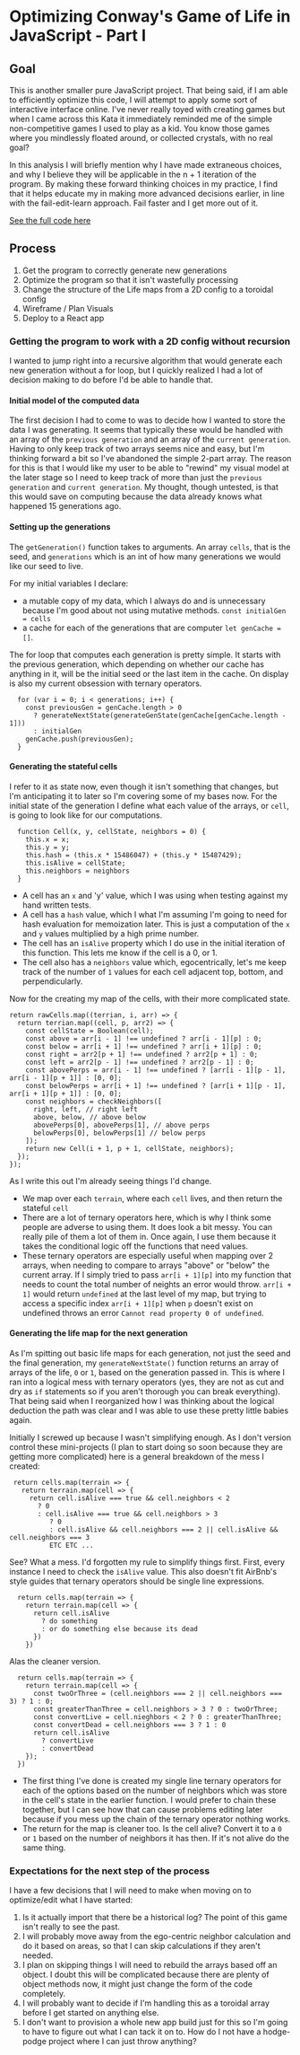 # Optimizing Conway's Game of Life in JavaScript - Part I

## Goal
This is another smaller pure JavaScript project. That being said, if I am able to efficiently optimize this code, I will attempt to apply some sort of interactive interface online. I've never really toyed with creating games but when I came across this Kata it immediately reminded me of the simple non-competitive games I used to play as a kid. You know those games where you mindlessly floated around, or collected crystals, with no real goal?

In this analysis I will briefly mention why I have made extraneous choices, and why I believe they will be applicable in the n + 1 iteration of the program. By making these forward thinking choices in my practice, I find that it helps educate my in making more advanced decisions earlier, in line with the fail-edit-learn approach. Fail faster and I get more out of it.

[See the full code here](https://gist.github.com/misterussell/51f7ef8fccecd380de3b9ba07c702260)

## Process
1. Get the program to correctly generate new generations
2. Optimize the program so that it isn't wastefully processing
3. Change the structure of the Life maps from a 2D config to a toroidal config
4. Wireframe / Plan Visuals
5. Deploy to a React app

### Getting the program to work with a 2D config without recursion
I wanted to jump right into a recursive algorithm that would generate each new generation without a for loop, but I quickly realized I had a lot of decision making to do before I'd be able to handle that.

#### Initial model of the computed data
The first decision I had to come to was to decide how I wanted to store the data I was generating. It seems that typically these would be handled with an array of the `previous generation` and an array of the `current generation`. Having to only keep track of two arrays seems nice and easy, but I'm thinking forward a bit so I've abandoned the simple 2-part array. The reason for this is that I would like my user to be able to "rewind" my visual model at the later stage so I need to keep track of more than just the `previous generation` and `current generation`. My thought, though untested, is that this would save on computing because the data already knows what happened 15 generations ago.


#### Setting up the generations
The `getGeneration()` function takes to arguments. An array `cells`, that is the seed, and `generations` which is an int of how many generations we would like our seed to live.

For my initial variables I declare:
- a mutable copy of my data, which I always do and is unnecessary because I'm good about not using mutative methods. `const initialGen = cells`
- a cache for each of the generations that are computer `let genCache = []`.

The for loop that computes each generation is pretty simple. It starts with the previous generation, which depending on whether our cache has anything in it, will be the initial seed or the last item in the cache. On display is also my current obsession with ternary operators.
```
  for (var i = 0; i < generations; i++) {
    const previousGen = genCache.length > 0
      ? generateNextState(generateGenState(genCache[genCache.length - 1]))
      : initialGen
    genCache.push(previousGen);
  }
```

#### Generating the stateful cells
I refer to it as state now, even though it isn't something that changes, but I'm anticipating it to later so I'm covering some of my bases now. For the initial state of the generation I define what each value of the arrays, or `cell`, is going to look like for our computations.
```
  function Cell(x, y, cellState, neighbors = 0) {
    this.x = x;
    this.y = y;
    this.hash = (this.x * 15486047) + (this.y * 15487429);
    this.isAlive = cellState;
    this.neighbors = neighbors
  }
```
- A cell has an `x` and 'y' value, which I was using when testing against my hand written tests.
- A cell has a `hash` value, which I what I'm assuming I'm going to need for hash evaluation for memoization later. This is just a computation of the `x` and `y` values multiplied by a high prime number.
- The cell has an `isAlive` property which I do use in the initial iteration of this function. This lets me know if the cell is a 0, or 1.
- The cell also has a `neighbors` value which, egocentrically, let's me keep track of the number of `1` values for each cell adjacent top, bottom, and perpendicularly.  

Now for the creating my map of the cells, with their more complicated state.
```
return rawCells.map((terrian, i, arr) => {
  return terrian.map((cell, p, arr2) => {
    const cellState = Boolean(cell);
    const above = arr[i - 1] !== undefined ? arr[i - 1][p] : 0;
    const below = arr[i + 1] !== undefined ? arr[i + 1][p] : 0;
    const right = arr2[p + 1] !== undefined ? arr2[p + 1] : 0;
    const left = arr2[p - 1] !== undefined ? arr2[p - 1] : 0;
    const abovePerps = arr[i - 1] !== undefined ? [arr[i - 1][p - 1], arr[i - 1][p + 1]] : [0, 0];
    const belowPerps = arr[i + 1] !== undefined ? [arr[i + 1][p - 1], arr[i + 1][p + 1]] : [0, 0];
    const neighbors = checkNeighbors([
      right, left, // right left
      above, below, // above below
      abovePerps[0], abovePerps[1], // above perps
      belowPerps[0], belowPerps[1] // below perps
    ]);
    return new Cell(i + 1, p + 1, cellState, neighbors);
  });
});
```
As I write this out I'm already seeing things I'd change.
- We map over each `terrain`, where each `cell` lives, and then return the stateful `cell`
- There are a lot of ternary operators here, which is why I think some people are adverse to using them. It does look a bit messy. You can really pile of them a lot of them in. Once again, I use them because it takes the conditional logic off the functions that need values.
- These ternary operators are especially useful when mapping over 2 arrays, when needing to compare to arrays "above" or "below" the current array. If I simply tried to pass `arr[i + 1][p]` into my function that needs to count the total number of neights an error would throw. `arr[i + 1]` would return `undefined` at the last level of my map, but trying to access a specific index `arr[i + 1][p]` when `p` doesn't exist on undefined throws an error `Cannot read property 0 of undefined`.

#### Generating the life map for the next generation
As I'm spitting out basic life maps for each generation, not just the seed and the final generation, my `generateNextState()` function returns an array of arrays of the life, `0` or `1`, based on the generation passed in. This is where I ran into a logical mess with ternary operators (yes, they are not as cut and dry as `if` statements so if you aren't thorough you can break everything). That being said when I reorganized how I was thinking about the logical deduction the path was clear and I was able to use these pretty little babies again.

Initially I screwed up because I wasn't simplifying enough. As I don't version control these mini-projects (I plan to start doing so soon because they are getting more complicated) here is a general breakdown of the mess I created:
```
 return cells.map(terrain => {
   return terrain.map(cell => {
     return cell.isAlive === true && cell.neighbors < 2
       ? 0
       : cell.isAlive === true && cell.neighbors > 3
          ? 0
          : cell.isAlive && cell.neighbors === 2 || cell.isAlive && cell.neighbors === 3
          ETC ETC ...
```
See? What a mess. I'd forgotten my rule to simplify things first. First, every instance I need to check the `isAlive` value. This also doesn't fit AirBnb's style guides that ternary operators should be single line expressions.
```
  return cells.map(terrain => {
    return terrain.map(cell => {
      return cell.isAlive
        ? do something
        : or do something else because its dead
      })
    })
```
Alas the cleaner version.
```
  return cells.map(terrain => {
    return terrain.map(cell => {
      const twoOrThree = (cell.neighbors === 2 || cell.neighbors === 3) ? 1 : 0;
      const greaterThanThree = cell.neighbors > 3 ? 0 : twoOrThree;
      const convertLive = cell.nieghbors < 2 ? 0 : greaterThanThree;
      const convertDead = cell.neighbors === 3 ? 1 : 0
      return cell.isAlive
        ? convertLive
        : convertDead
    });
  })
```
- The first thing I've done is created my single line ternary operators for each of the options based on the number of neighbors which was store in the cell's state in the earlier function. I would prefer to chain these together, but I can see how that can cause problems editing later because if you mess up the chain of the ternary operator nothing works.
- The return for the map is cleaner too. Is the cell alive? Convert it to a `0` or `1` based on the number of neighbors it has then. If it's not alive do the same thing.

### Expectations for the next step of the process
I have a few decisions that I will need to make when moving on to optimize/edit what I have started:
1. Is it actually import that there be a historical log? The point of this game isn't really to see the past.
2. I will probably move away from the ego-centric neighbor calculation and do it based on areas, so that I can skip calculations if they aren't needed.
3. I plan on skipping things I will need to rebuild the arrays based off an object. I doubt this will be complicated because there are plenty of object methods now, it might just change the form of the code completely.
4. I will probably want to decide if I'm handling this as a toroidal array before I get started on anything else.
5. I don't want to provision a whole new app build just for this so I'm going to have to figure out what I can tack it on to. How do I not have a hodge-podge project where I can just throw anything?
